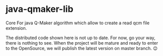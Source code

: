 # java-qmaker-lib
Core For java Q-Maker algorithm which allow to create a read qcm file extension. 

The distributed code shown here is not up to date. For now, go your way, there is nothing to see.
When the project will be mature and ready to enter to the OpenSource, we will publish the latest version on master branch. 😉
